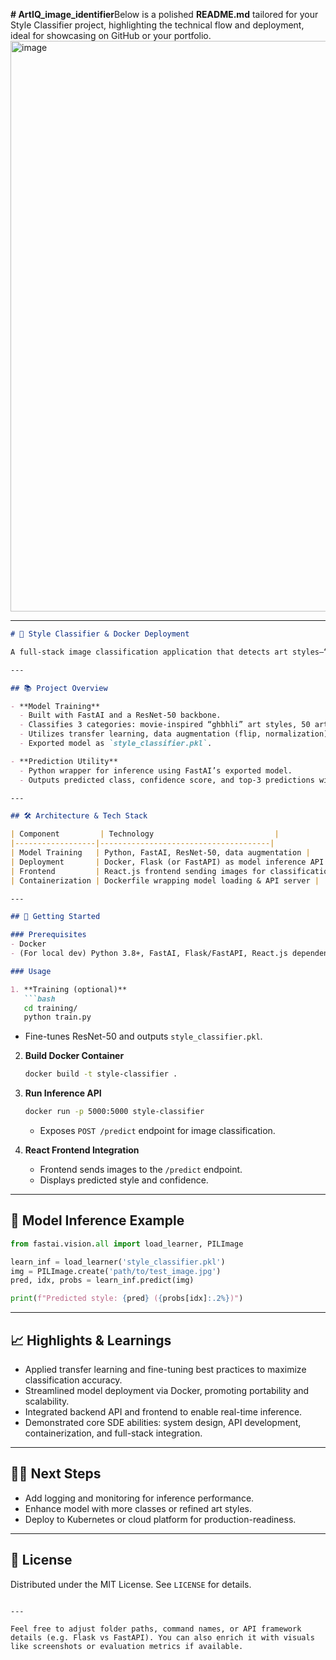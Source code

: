 **# ArtIQ_image_identifier**Below is a polished **README.md** tailored for your Style Classifier project, highlighting the technical flow and deployment, ideal for showcasing on GitHub or your portfolio.
<img width="1878" height="913" alt="image" src="https://github.com/user-attachments/assets/e8f05c6f-2e0b-4543-a760-1c9fcc0dbde7" />

---

````markdown
# 🎨 Style Classifier & Docker Deployment

A full-stack image classification application that detects art styles—“ghbhli” movie-inspired, 50 artist styles, and pixel art—using FastAI and ResNet-50, with Docker deployment and a React frontend for real-time inference.

---

## 📚 Project Overview

- **Model Training**
  - Built with FastAI and a ResNet-50 backbone.
  - Classifies 3 categories: movie-inspired “ghbhli” art styles, 50 artist styles, and pixel art.
  - Utilizes transfer learning, data augmentation (flip, normalization), and fine-tuning (3 frozen epochs + 13 unfrozen epochs).
  - Exported model as `style_classifier.pkl`.

- **Prediction Utility**
  - Python wrapper for inference using FastAI’s exported model.
  - Outputs predicted class, confidence score, and top-3 predictions with probabilities.

---

## 🛠️ Architecture & Tech Stack

| Component         | Technology                           |
|------------------|--------------------------------------|
| Model Training   | Python, FastAI, ResNet-50, data augmentation |
| Deployment       | Docker, Flask (or FastAPI) as model inference API |
| Frontend         | React.js frontend sending images for classification |
| Containerization | Dockerfile wrapping model loading & API server |

---

## 🚀 Getting Started

### Prerequisites
- Docker
- (For local dev) Python 3.8+, FastAI, Flask/FastAPI, React.js dependencies

### Usage

1. **Training (optional)**  
   ```bash
   cd training/
   python train.py
````

* Fine-tunes ResNet-50 and outputs `style_classifier.pkl`.

2. **Build Docker Container**

   ```bash
   docker build -t style-classifier .
   ```

3. **Run Inference API**

   ```bash
   docker run -p 5000:5000 style-classifier
   ```

   * Exposes `POST /predict` endpoint for image classification.

4. **React Frontend Integration**

   * Frontend sends images to the `/predict` endpoint.
   * Displays predicted style and confidence.

---

## 🧪 Model Inference Example

```python
from fastai.vision.all import load_learner, PILImage

learn_inf = load_learner('style_classifier.pkl')
img = PILImage.create('path/to/test_image.jpg')
pred, idx, probs = learn_inf.predict(img)

print(f"Predicted style: {pred} ({probs[idx]:.2%})")
```

---

## 📈 Highlights & Learnings

* Applied transfer learning and fine-tuning best practices to maximize classification accuracy.
* Streamlined model deployment via Docker, promoting portability and scalability.
* Integrated backend API and frontend to enable real-time inference.
* Demonstrated core SDE abilities: system design, API development, containerization, and full-stack integration.

---

## 👩‍💻 Next Steps

* Add logging and monitoring for inference performance.
* Enhance model with more classes or refined art styles.
* Deploy to Kubernetes or cloud platform for production-readiness.

---

## 📝 License

Distributed under the MIT License. See `LICENSE` for details.

```

---

Feel free to adjust folder paths, command names, or API framework details (e.g. Flask vs FastAPI). You can also enrich it with visuals like screenshots or evaluation metrics if available.
```
